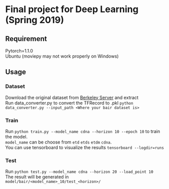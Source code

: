 # Final project for Deep Learning (Spring 2019)  
## Requirement  
Pytorch=1.1.0  
Ubuntu (moviepy may not work properly on Windows)  
## Usage  
### Dataset  
Download the original dataset from [Berkeley Server](http://rail.eecs.berkeley.edu/datasets/bair_robot_pushing_dataset_v0.tar) and extract  
Run data_converter.py to convert the TFRecord to .pkl `python data_converter.py --input_path <Where your bair dataset is>`  
### Train  
Run `python train.py --model_name cdna --horizon 10 --epoch 10` to train the model.  
`model_name` can be choose from `etd` `etds` `etdm` `cdna`.  
You can use tensorboard to visualize the results `tensorboard --logdir=runs`
### Test  
Run `python test.py --model_name cdna --horizon 20 --load_point 10`  
The result will be generated in `model/bair/<model_name>_10/test_<horizon>/`

